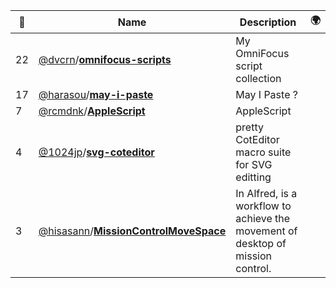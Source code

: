 |:star2: | Name | Description | 🌍|
|---|---|---|---|
|22|[@dvcrn](https://github.com/dvcrn)/[**omnifocus-scripts**](https://github.com/dvcrn/omnifocus-scripts)|My OmniFocus script collection||
|17|[@harasou](https://github.com/harasou)/[**may-i-paste**](https://github.com/harasou/may-i-paste)|May I Paste ?||
|7|[@rcmdnk](https://github.com/rcmdnk)/[**AppleScript**](https://github.com/rcmdnk/AppleScript)|AppleScript||
|4|[@1024jp](https://github.com/1024jp)/[**svg-coteditor**](https://github.com/1024jp/svg-coteditor)|pretty CotEditor macro suite for SVG editting||
|3|[@hisasann](https://github.com/hisasann)/[**MissionControlMoveSpace**](https://github.com/hisasann/MissionControlMoveSpace)|In Alfred, is a workflow to achieve the movement of desktop of mission control.||

